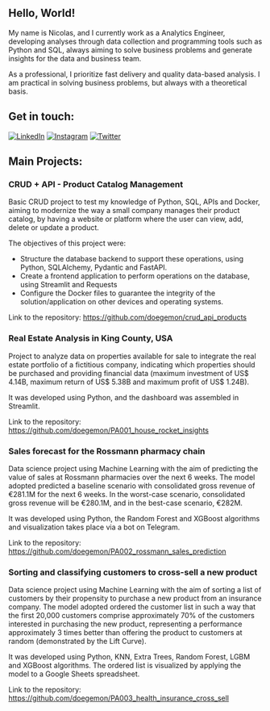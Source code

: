## Hello, World!

My name is Nicolas, and I currently work as a Analytics Engineer, developing analyses through data collection and programming tools such as Python and SQL, always aiming to solve business problems and generate insights for the data and business team. 

As a professional, I prioritize fast delivery and quality data-based analysis. I am practical in solving business problems, but always with a theoretical basis.

## Get in touch:
[![LinkedIn](https://img.shields.io/badge/LinkedIn-0077B5?style=for-the-badge&logo=linkedin&logoColor=white)](https://www.linkedin.com/in/nicolas-doege/)
[![Instagram](https://img.shields.io/badge/Instagram-E4405F?style=for-the-badge&logo=instagram&logoColor=white)](https://www.instagram.com/nicolasdoege/)
[![Twitter](https://img.shields.io/badge/Twitter-1DA1F2?style=for-the-badge&logo=twitter&logoColor=white)](https://twitter.com/doegemon)

## Main Projects:
### CRUD + API - Product Catalog Management
Basic CRUD project to test my knowledge of Python, SQL, APIs and Docker, aiming to modernize the way a small company manages their product catalog, by having a website or platform where the user can view, add, delete or update a product.

The objectives of this project were:
- Structure the database backend to support these operations, using Python, SQLAlchemy, Pydantic and FastAPI.
- Create a frontend application to perform operations on the database, using Streamlit and Requests
- Configure the Docker files to guarantee the integrity of the solution/application on other devices and operating systems.

Link to the repository: https://github.com/doegemon/crud_api_products

### Real Estate Analysis in King County, USA
Project to analyze data on properties available for sale to integrate the real estate portfolio of a fictitious company, indicating which properties should be purchased and providing financial data (maximum investment of US$ 4.14B, maximum return of US$ 5.38B and maximum profit of US$ 1.24B).

It was developed using Python, and the dashboard was assembled in Streamlit.

Link to the repository: https://github.com/doegemon/PA001_house_rocket_insights

### Sales forecast for the Rossmann pharmacy chain
Data science project using Machine Learning with the aim of predicting the value of sales at Rossmann pharmacies over the next 6 weeks. The model adopted predicted a baseline scenario with consolidated gross revenue of €281.1M for the next 6 weeks. In the worst-case scenario, consolidated gross revenue will be €280.1M, and in the best-case scenario, €282M. 

It was developed using Python, the Random Forest and XGBoost algorithms and visualization takes place via a bot on Telegram.

Link to the repository: https://github.com/doegemon/PA002_rossmann_sales_prediction

### Sorting and classifying customers to cross-sell a new product
Data science project using Machine Learning with the aim of sorting a list of customers by their propensity to purchase a new product from an insurance company. The model adopted ordered the customer list in such a way that the first 20,000 customers comprise approximately 70% of the customers interested in purchasing the new product, representing a performance approximately 3 times better than offering the product to customers at random (demonstrated by the Lift Curve).

It was developed using Python, KNN, Extra Trees, Random Forest, LGBM and XGBoost algorithms. The ordered list is visualized by applying the model to a Google Sheets spreadsheet.

Link to the repository: https://github.com/doegemon/PA003_health_insurance_cross_sell
